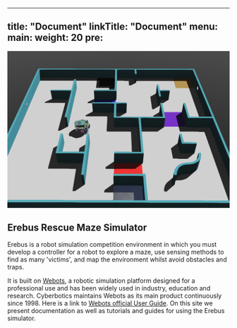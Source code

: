 
---
title: "Document"
linkTitle: "Document"
menu:
  main:
    weight: 20
    pre: <i class='fas fa-book'></i>
---

![](overview.png)

## Erebus Rescue Maze Simulator
Erebus is a robot simulation competition environment in which you must develop a controller for a robot to explore a maze, use sensing methods to find as many 'victims', and map the environment whilst avoid obstacles and traps. 

It is built on [Webots](https://cyberbotics.com/), a robotic simulation platform designed for a professional use and has been widely used in industry, education and research. Cyberbotics maintains Webots as its main product continuously since 1998. Here is a link to [Webots official User Guide](https://cyberbotics.com/doc/guide/index). On this site we present documentation as well as tutorials and guides for using the Erebus simulator.
